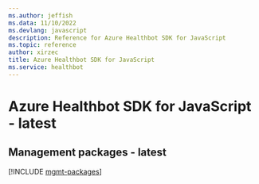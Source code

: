 ```yaml
---
ms.author: jeffish
ms.data: 11/10/2022
ms.devlang: javascript
description: Reference for Azure Healthbot SDK for JavaScript
ms.topic: reference
author: xirzec
title: Azure Healthbot SDK for JavaScript
ms.service: healthbot
---
```

# Azure Healthbot SDK for JavaScript - latest

## Management packages - latest
[!INCLUDE [mgmt-packages](healthbot-mgmt-index.md)]
